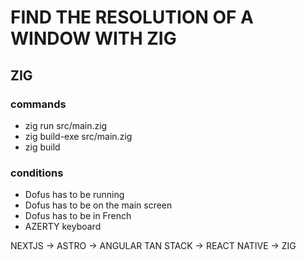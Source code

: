 # FIND THE RESOLUTION OF A WINDOW WITH ZIG

## ZIG

### commands

- zig run src/main.zig
- zig build-exe src/main.zig 
- zig build


### conditions

- Dofus has to be running
- Dofus has to be on the main screen
- Dofus has to be in French
- AZERTY keyboard


NEXTJS -> ASTRO -> ANGULAR 
TAN STACK -> REACT NATIVE -> ZIG